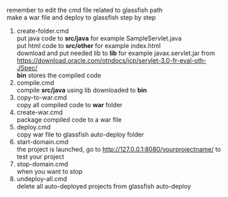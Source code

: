 remember to edit the cmd file related to glassfish path<br>
make a war file and deploy to glassfish step by step<br>
1. create-folder.cmd<br>
  put java code to <b>src/java</b> for example SampleServlet.java<br>
  put html code to <b>src/other</b> for example index.html<br>
  download and put needed lib to <b>lib</b> for example javax.servlet.jar from https://download.oracle.com/otndocs/jcp/servlet-3.0-fr-eval-oth-JSpec/<br>
  <b>bin</b> stores the compiled code<br>
2. compile.cmd<br>
  compile <b>src/java</b> using lib downloaded to <b>bin</b><br>
3. copy-to-war.cmd<br>
  copy all compiled code to <b>war</b> folder<br>
4. create-war.cmd<br>
  package compiled code to a war file<br>
5. deploy.cmd<br>
  copy war file to glassfish auto-deploy folder<br>
6. start-domain.cmd<br>
  the project is launched, go to http://127.0.0.1:8080/yourprojectname/ to test your project<br>
7. stop-domain.cmd<br>
  when you want to stop<br>
8. undeploy-all.cmd<br>
  delete all auto-deployed projects from glassfish auto-deploy<br>
